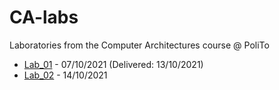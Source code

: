 # CA-labs
Laboratories from the Computer Architectures course @ PoliTo

- [Lab_01](https://github.com/simocosimo/CA-labs/tree/main/lab_01) - 07/10/2021 (Delivered: 13/10/2021)
- [Lab_02](https://github.com/simocosimo/CA-labs/tree/main/lab_02) - 14/10/2021
